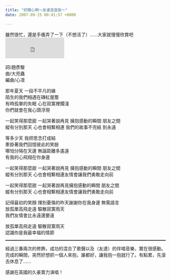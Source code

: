 ```yaml
---
title: "好開心啊～友達混音版～"
date: 2007-09-15 00:41:57 +0800

---
```

<p>雖然很忙，還是手癢弄了一下（不想活了）......大家就慢慢欣賞吧<br /><iframe src="http://vlog.xuite.net/vlog/guest/external.php?media_id=aWRUYTlVLTM1MDIwNS5mbHY=&amp;pt=2&amp;ar=0&amp;as=0" marginheight="0" marginwidth="0" scrolling="no" width="185" frameborder="0" height="65"></iframe><br /><br />詞/趙彥駿<br />曲/大兜蟲<br />編曲/心凛</p><p class="MsoNormal">那年夏天 一段不平凡的緣<br />陌生的我們相遇在磚紅屋簷<br />有時孤單的失眠 心在寂寞裡擱淺<br />你們就會在我心頭浮現<o:p></o:p></p><p class="MsoNormal">一起笑得那麼甜 一起哭著說再見 擁抱感動的瞬間 朋友之間<br />縱有分別那天 心也會相繫相連 我們的故事不完結 到永遠</p><p class="MsoNormal">等多少天 我把思念打成結<br />牽掛著我們回憶彼此的笑臉<br />哪怕分隔在天邊 無論距離多遙遠<br />有我的心飛翔在你身邊<o:p><br /></o:p></p><p class="MsoNormal">一起笑得那麼甜 一起哭著說再見 擁抱感動的瞬間 朋友之間<br />縱有分別那天 心也會相繫相連友情會讓我們勇敢走向前</p><p class="MsoNormal">一起笑得那麼甜 一起哭著說再見擁抱感動的瞬間 朋友之間<br />縱有分別那天 心也會相繫相連友情會讓我們勇敢走向前</p><p class="MsoNormal">記得最初的笑顏 揮別憂傷的昨天謝謝你在我身邊 無需語言<br />放孤單高飛走遠 驅散寂寞雨天<br />我們友情會比永遠還要遠<o:p>&nbsp;</o:p></p><p class="MsoNormal">放孤單高飛走遠 驅散寂寞雨天<br />認識你是我最幸福的情節</p><p class="MsoNormal"></p><hr style="width: 100%; height: 2px;" /><p class="MsoNormal">經過三番兩次的修飾，成功的混合了歌聲以及（友達）的伴唱音樂，實在很感動。完成的瞬間，突然好想抓一個人來抱，誰都好，讓我抱一抱就行了。有點累，先滾去休息了......</p><p class="MsoNormal">感謝在英國的久豪賣力演唱！</p>
